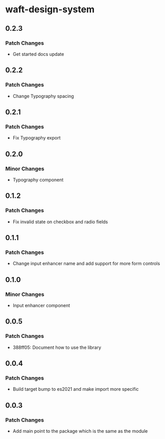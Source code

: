 # waft-design-system

## 0.2.3

### Patch Changes

- Get started docs update

## 0.2.2

### Patch Changes

- Change Typography spacing

## 0.2.1

### Patch Changes

- Fix Typography export

## 0.2.0

### Minor Changes

- Typography component

## 0.1.2

### Patch Changes

- Fix invalid state on checkbox and radio fields

## 0.1.1

### Patch Changes

- Change input enhancer name and add support for more form controls

## 0.1.0

### Minor Changes

- Input enhancer component

## 0.0.5

### Patch Changes

- 388ff05: Document how to use the library

## 0.0.4

### Patch Changes

- Build target bump to es2021 and make import more specific

## 0.0.3

### Patch Changes

- Add main point to the package which is the same as the module
